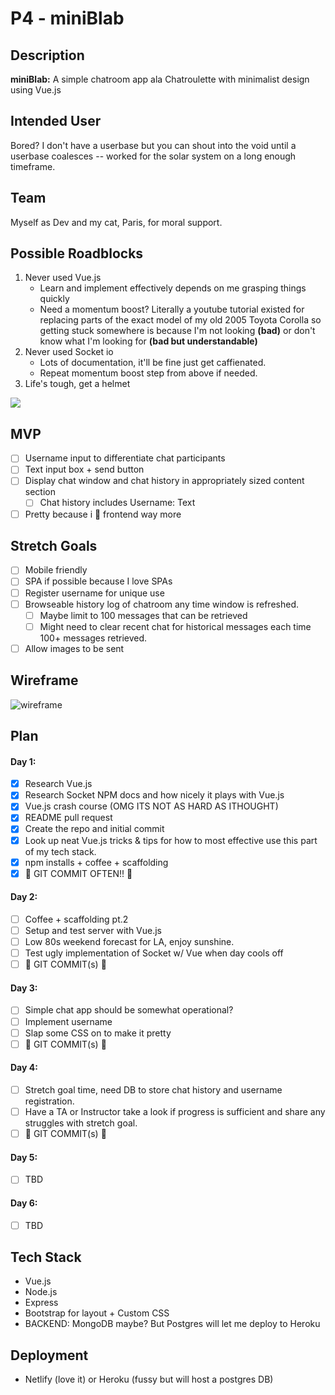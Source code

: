 # P4 - miniBlab

## Description
**miniBlab:**  A simple chatroom app ala Chatroulette with minimalist design using Vue.js

## Intended User
Bored? I don't have a userbase but you can shout into the void until a userbase coalesces -- worked for the solar system on a long enough timeframe.

## Team
Myself as Dev and my cat, Paris, for moral support.

## Possible Roadblocks
1. Never used Vue.js
    * Learn and implement effectively depends on me grasping things quickly
    * Need a momentum boost? Literally a youtube tutorial existed for replacing parts of the exact model of my old 2005 Toyota Corolla so getting stuck somewhere is because I'm not looking **(bad)** or don't know what I'm looking for **(bad but understandable)**
2. Never used Socket io
    * Lots of documentation, it'll be fine just get caffienated. 
    * Repeat momentum boost step from above if needed.
3. Life's tough, get a helmet

![](https://media1.tenor.com/images/3e8ae9316032197b00ee6488d2f360cc/tenor.gif)


## MVP
- [ ] Username input to differentiate chat participants
- [ ] Text input box + send button 
- [ ] Display chat window and chat history in appropriately sized content section
    - [ ] Chat history includes Username: Text
- [ ] Pretty because i 💖 frontend way more

## Stretch Goals
- [ ] Mobile friendly
- [ ] SPA if possible because I love SPAs
- [ ] Register username for unique use
- [ ] Browseable history log of chatroom any time window is refreshed.
    - [ ] Maybe limit to 100 messages that can be retrieved
    - [ ] Might need to clear recent chat for historical messages each time 100+ messages retrieved.
- [ ] Allow images to be sent 

## Wireframe

![wireframe](https://github.com/jimmygranadino/seir_526_p4/blob/master/wireframe/wireframe-spa.png)

## Plan
#### Day 1:
- [x] Research Vue.js
- [x] Research Socket NPM docs and how nicely it plays with Vue.js
- [x] Vue.js crash course (OMG ITS NOT AS HARD AS ITHOUGHT)
- [x] README pull request
- [x] Create the repo and initial commit
- [x] Look up neat Vue.js tricks & tips for how to most effective use this part of my tech stack.
- [x] npm installs + coffee + scaffolding
- [x] 🌊 GIT COMMIT OFTEN!! 🌊

#### Day 2:
- [ ] Coffee + scaffolding pt.2
- [ ] Setup and test server with Vue.js
- [ ] Low 80s weekend forecast for LA, enjoy sunshine.
- [ ] Test ugly implementation of Socket w/ Vue when day cools off
- [ ] 🌊 GIT COMMIT(s) 🌊

#### Day 3:
- [ ] Simple chat app should be somewhat operational?
- [ ] Implement username
- [ ] Slap some CSS on to make it pretty
- [ ] 🌊 GIT COMMIT(s) 🌊

#### Day 4:
- [ ] Stretch goal time, need DB to store chat history and username registration.
- [ ] Have a TA or Instructor take a look if progress is sufficient and share any struggles with stretch goal.
- [ ] 🌊 GIT COMMIT(s) 🌊

#### Day 5: 
- [ ] TBD

#### Day 6:
- [ ] TBD


## Tech Stack
* Vue.js
* Node.js
* Express
* Bootstrap for layout + Custom CSS
* BACKEND: MongoDB maybe? But Postgres will let me deploy to Heroku

## Deployment
* Netlify (love it) or Heroku (fussy but will host a postgres DB)
